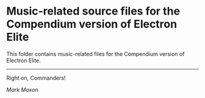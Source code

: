 # Music-related source files for the Compendium version of Electron Elite

This folder contains music-related files for the Compendium version of Electron Elite.

---

Right on, Commanders!

_Mark Moxon_